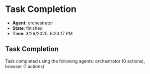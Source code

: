 # Task Completion

- **Agent**: orchestrator
- **State**: finished
- **Time**: 3/26/2025, 6:23:17 PM

## Task Completion

Task completed using the following agents: orchestrator (0 actions), browser (1 actions)

